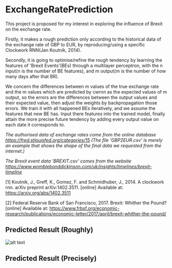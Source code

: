 # ExchangeRatePrediction

This project is proposed for my interest in exploring the influence of Brexit on the exchange rate.

Firstly, it makes a rough prediction only according to the historical data of the exchange rate of GBP to EUR, by reproducing/using a specific Clockwork RNN(Jan Koutník, 2014).

Secondly, it is going to optimise/refine the rough tendency by learning the features of 'Brexit Events'(BEs) through a multilayer perceptron, with the n input(n is the number of BE features), and m output(m is the number of how many days after that BR). 

We concern the differences between m values of the true exchange rate and the m values which are predicted by cwrnn as the expected values of m output, so the errors are the differences between the output values and their expected value, then adjust the weights by backpropagation those errors. We train it with all happened BEs iteratively, and we assume the features that new BE has. Input there features into the trained model, finally attain the more precise future tendency by adding every output value on each date it corresponds to.

*The authorised data of exchange rates come from the online database https://fred.stlouisfed.org/categories/15 (The file 'GBP2EUR.csv' is merely an example that shows the shape of the final data we requested from the internet.)*

*The Brexit event data 'BREXIT.csv' comes from the website https://www.womblebonddickinson.com/uk/insights/timelines/brexit-timeline*

[1] Koutnik, J., Greff, K., Gomez, F. and Schmidhuber, J., 2014. A clockwork rnn. arXiv preprint arXiv:1402.3511. [online] Available at: https://arxiv.org/abs/1402.3511

[2] Federal Reserve Bank of San Francisco, 2017. Brexit: Whither the Pound? [online] Available at: https://www.frbsf.org/economic-research/publications/economic-letter/2017/april/brexit-whither-the-pound/

## Predicted Result (Roughly)
![alt text](https://github.com/SylvanLiu/ExchangeRatePrediction/blob/master/Prediction.png)

## Predicted Result (Precisely)

